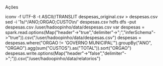 Ações


iconv -f UTF-8 -t ASCII//TRANSLIT despesas_original.csv  > despesas.csv
sed -i '1s/^/ANO;ORGAO;CUSTO\n/' despesas.csv
hdfs dfs -put  despesas.csv /user/hadoopinho/data/despesas.csv
var despesas = spark.read.options(Map("header"->"true","delimiter"->";","inferSchema"->"true")).csv("/user/hadoopinho/data/despesas.csv")
despesas = despesas.where("ORGAO != 'GOVERNO MUNICIPAL'").groupBy("ANO", "ORGAO").agg(sum("CUSTOS").as("TOTAL")).sort("ORGAO")
despesas.write.options(Map("header"->"false","delimiter"->";")).csv("/user/hadoopinho/data/relatorios")

